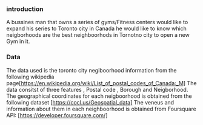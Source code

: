 ### introduction 

A bussines man that owns a series of gyms/Fitness centers would like to expand his series to Toronto city in Canada he would like to know which neigborhoods are the best neighboorhods in Tornotno city to open a new Gym in it.

### Data

The data used is the toronto city negiboorhood information from the following wikipedia page[https://en.wikipedia.org/wiki/List_of_postal_codes_of_Canada:_M]
The data consitst of three features , Postal code , Borough and Neigborhood.
The geographical coordinates for each neigboorhood is obtained from the following dataset [https://cocl.us/Geospatial_data]
The veneus and information about them in each neighboorhood is obtained from Foursquare API: [https://developer.foursquare.com/]


